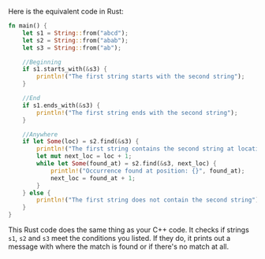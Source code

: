 Here is the equivalent code in Rust:

```rust
fn main() {
    let s1 = String::from("abcd");
    let s2 = String::from("abab");
    let s3 = String::from("ab");

    //Beginning
    if s1.starts_with(&s3) {
        println!("The first string starts with the second string");
    }

    //End
    if s1.ends_with(&s3) {
        println!("The first string ends with the second string");
    }

    //Anywhere
    if let Some(loc) = s2.find(&s3) {
        println!("The first string contains the second string at location {}", loc);
        let mut next_loc = loc + 1;
        while let Some(found_at) = s2.find(&s3, next_loc) {
            println!("Occurrence found at position: {}", found_at);
            next_loc = found_at + 1;
        }
    } else {
        println!("The first string does not contain the second string");
    }
}
```

This Rust code does the same thing as your C++ code. It checks if strings `s1`, `s2` and `s3` meet the conditions you listed. If they do, it prints out a message with where the match is found or if there's no match at all.
